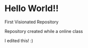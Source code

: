 # Hello World!!
 First Visionated Repository

Repository created while a online class

I edited this! :)
